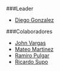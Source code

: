 ###Leader

* [Diego Gonzalez](mailto:diego.gonzalez.arango@owasp.org)

###Colaboradores

* [John Vargas](mailto:john.vargas@owasp.org)
* [Mateo Martinez](mailto:mateo.martinez@owasp.org)
* [Ramiro Pulgar](mailto:ramiro.pulgar@owasp.org)
* [Ricardo Supo](mailto:ricardo.supo@owasp.org)

